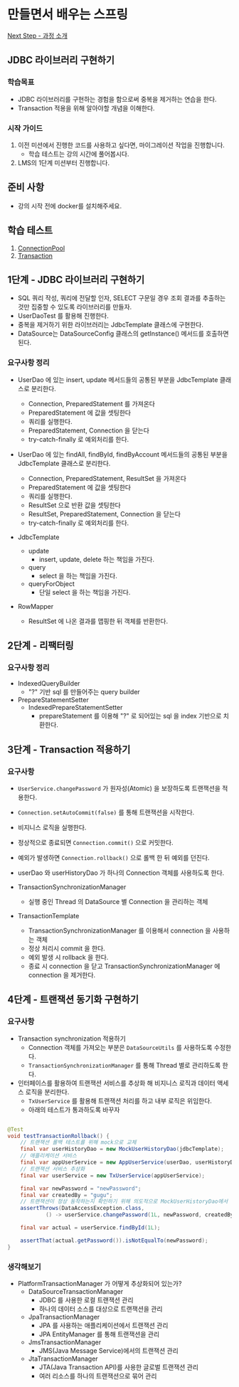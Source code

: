# 만들면서 배우는 스프링

[Next Step - 과정 소개](https://edu.nextstep.camp/c/4YUvqn9V)

## JDBC 라이브러리 구현하기

### 학습목표

- JDBC 라이브러리를 구현하는 경험을 함으로써 중복을 제거하는 연습을 한다.
- Transaction 적용을 위해 알아야할 개념을 이해한다.

### 시작 가이드

1. 이전 미션에서 진행한 코드를 사용하고 싶다면, 마이그레이션 작업을 진행합니다.
    - 학습 테스트는 강의 시간에 풀어봅시다.
2. LMS의 1단계 미션부터 진행합니다.

## 준비 사항

- 강의 시작 전에 docker를 설치해주세요.

## 학습 테스트

1. [ConnectionPool](study/src/test/java/connectionpool)
2. [Transaction](study/src/test/java/transaction)

## 1단계 - JDBC 라이브러리 구현하기

- SQL 쿼리 작성, 쿼리에 전달할 인자, SELECT 구문일 경우 조회 결과를 추출하는 것만 집중할 수 있도록 라이브러리를 만들자.
- UserDaoTest 를 활용해 진행한다.
- 중복을 제거하기 위한 라이브러리는 JdbcTemplate 클래스에 구현한다.
- DataSource는 DataSourceConfig 클래스의 getInstance() 메서드를 호출하면 된다.

### 요구사항 정리

- UserDao 에 있는 insert, update 메서드들의 공통된 부분을 JdbcTemplate 클래스로 분리한다.
    - Connection, PreparedStatement 를 가져온다
    - PreparedStatement 에 값을 셋팅한다
    - 쿼리를 실행한다.
    - PreparedStatement, Connection 을 닫는다
    - try-catch-finally 로 예외처리를 한다.
- UserDao 에 있는 findAll, findById, findByAccount 메서드들의 공통된 부분을 JdbcTemplate 클래스로 분리한다.
    - Connection, PreparedStatement, ResultSet 을 가져온다
    - PreparedStatement 에 값을 셋팅한다
    - 쿼리를 실행한다.
    - ResultSet 으로 반환 값을 셋팅한다
    - ResultSet, PreparedStatement, Connection 을 닫는다
    - try-catch-finally 로 예외처리를 한다.

- JdbcTemplate
    - update
        - insert, update, delete 하는 책임을 가진다.
    - query
        - select 을 하는 책임을 가진다.
    - queryForObject
        - 단일 select 을 하는 책임을 가진다.
- RowMapper
    - ResultSet 에 나온 결과를 맵핑한 뒤 객체를 반환한다.

## 2단계 - 리팩터링

### 요구사항 정리

- IndexedQueryBuilder
    - "?" 기반 sql 를 만들어주는 query builder
- PrepareStatementSetter
    - IndexedPrepareStatementSetter
        - prepareStatement 를 이용해 "?" 로 되어있는 sql 을 index 기반으로 치환한다.

## 3단계 - Transaction 적용하기

### 요구사항

- `UserService.changePassword` 가 원자성(Atomic) 을 보장하도록 트랜잭션을 적용한다.
- `Connection.setAutoCommit(false)` 를 통해 트랜잭션을 시작한다.
- 비지니스 로직을 실행한다.
- 정상적으로 종료되면 `Connection.commit()` 으로 커밋한다.
- 예외가 발생하면 `Connection.rollback()` 으로 롤백 한 뒤 예외를 던진다.
- userDao 와 userHistoryDao 가 하나의 Connection 객체를 사용하도록 한다.

- TransactionSynchronizationManager
    - 실행 중인 Thread 의 DataSource 별 Connection 을 관리하는 객체
- TransactionTemplate
    - TransactionSynchronizationManager 를 이용해서 connection 을 사용하는 객체
    - 정상 처리시 commit 을 한다.
    - 예외 발생 시 rollback 을 한다.
    - 종료 시 connection 을 닫고 TransactionSynchronizationManager 에 connection 을 제거한다.

## 4단계 - 트랜잭션 동기화 구현하기

### 요구사항

- Transaction synchronization 적용하기
    - Connection 객체를 가져오는 부분은 `DataSourceUtils` 를 사용하도록 수정한다.
    - `TransactionSynchronizationManager` 를 통해 Thread 별로 관리하도록 한다.
- 인터페이스를 활용하여 트랜잭션 서비스를 추상화 해 비지니스 로직과 데이터 액세스 로직을 분리한다.
    - `TxUserService` 를 활용해 트랜잭션 처리를 하고 내부 로직은 위임한다.
    - 아래의 테스트가 통과하도록 바꾸자

```java

@Test
void testTransactionRollback() {
    // 트랜잭션 롤백 테스트를 위해 mock으로 교체
    final var userHistoryDao = new MockUserHistoryDao(jdbcTemplate);
    // 애플리케이션 서비스
    final var appUserService = new AppUserService(userDao, userHistoryDao);
    // 트랜잭션 서비스 추상화
    final var userService = new TxUserService(appUserService);

    final var newPassword = "newPassword";
    final var createdBy = "gugu";
    // 트랜잭션이 정상 동작하는지 확인하기 위해 의도적으로 MockUserHistoryDao에서 예외를 발생시킨다.
    assertThrows(DataAccessException.class,
            () -> userService.changePassword(1L, newPassword, createdBy));

    final var actual = userService.findById(1L);

    assertThat(actual.getPassword()).isNotEqualTo(newPassword);
}
```

### 생각해보기

- PlatformTransactionManager 가 어떻게 추상화되어 있는가?
    - DataSourceTransactionManager
      - JDBC 를 사용한 로컬 트랜잭션 관리
      - 하나의 데이터 소스를 대상으로 트랜잭션을 관리
    - JpaTransactionManager
      - JPA 를 사용하는 애플리케이션에서 트랜잭션 관리
      - JPA EntityManager 를 통해 트랜잭션을 관리
    - JmsTransactionManager
      - JMS(Java Message Service)에서의 트랜잭션 관리
    - JtaTransactionManager
      - JTA(Java Transaction API)를 사용한 글로벌 트랜잭션 관리
      - 여러 리소스를 하나의 트랜잭션으로 묶어 관리

